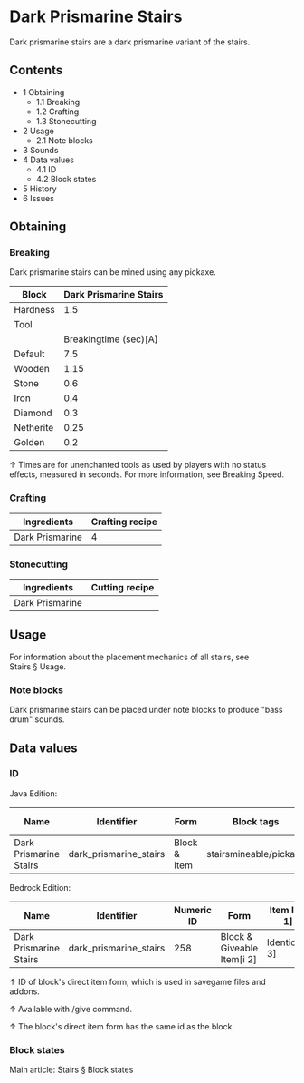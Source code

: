 # Dark Prismarine Stairs
Dark prismarine stairs are a dark prismarine variant of the stairs.

## Contents
- 1 Obtaining
	- 1.1 Breaking
	- 1.2 Crafting
	- 1.3 Stonecutting
- 2 Usage
	- 2.1 Note blocks
- 3 Sounds
- 4 Data values
	- 4.1 ID
	- 4.2 Block states
- 5 History
- 6 Issues

## Obtaining
### Breaking
Dark prismarine stairs can be mined using any pickaxe.

| Block     | Dark Prismarine Stairs |
|-----------|------------------------|
| Hardness  | 1.5                    |
| Tool      |                        |
|           | Breakingtime (sec)[A]  |
| Default   | 7.5                    |
| Wooden    | 1.15                   |
| Stone     | 0.6                    |
| Iron      | 0.4                    |
| Diamond   | 0.3                    |
| Netherite | 0.25                   |
| Golden    | 0.2                    |


↑ Times are for unenchanted tools as used by players with no status effects, measured in seconds. For more information, see Breaking Speed.


### Crafting
| Ingredients     | Crafting recipe |
|-----------------|-----------------|
| Dark Prismarine | 4               |

### Stonecutting
| Ingredients     | Cutting recipe |
|-----------------|----------------|
| Dark Prismarine |                |

## Usage
For information about the placement mechanics of all stairs, see Stairs § Usage.

### Note blocks
Dark prismarine stairs can be placed under note blocks to produce "bass drum" sounds.

## Data values
### ID
Java Edition:

| Name                   | Identifier             | Form         | Block tags             | Item tags | Translation key                        |
|------------------------|------------------------|--------------|------------------------|-----------|----------------------------------------|
| Dark Prismarine Stairs | dark_prismarine_stairs | Block & Item | stairsmineable/pickaxe | stairs    | block.minecraft.dark_prismarine_stairs |

Bedrock Edition:

| Name                   | Identifier             | Numeric ID | Form                       | Item ID[i 1]   | Translation key                  |
|------------------------|------------------------|------------|----------------------------|----------------|----------------------------------|
| Dark Prismarine Stairs | dark_prismarine_stairs | 258        | Block & Giveable Item[i 2] | Identical[i 3] | tile.dark_prismarine_stairs.name |


↑ ID of block's direct item form, which is used in savegame files and addons.

↑ Available with /give command.

↑ The block's direct item form has the same id as the block.


### Block states
Main article: Stairs § Block states
